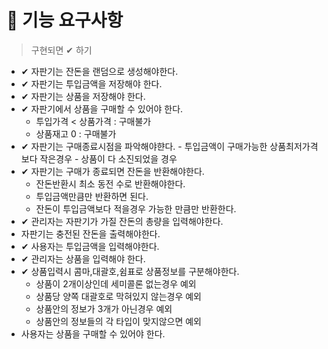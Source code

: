 # 🚀 기능 요구사항

> 구현되면 ✔︎ 하기

- ✔︎ 자판기는 잔돈을 랜덤으로 생성해야한다.
- ✔ 자판기는 투입금액을 저장해야 한다.
- ✔ 자판기는 상품을 저장해야 한다.
- ✔ 자판기에서 상품을 구매할 수 있어야 한다.
    - 투입가격 < 상품가격 : 구매불가
    - 상품재고 0 : 구매불가
- ✔ 자판기는 구매종료시점을 파악해야햔다. - 투입금액이 구매가능한 상품최저가격보다 작은경우 - 상품이 다 소진되었을 경우
- ✔ 자판기는 구매가 종료되면 잔돈을 반환해야한다.
    - 잔돈반환시 최소 동전 수로 반환해야한다.
    - 투입금액만큼만 반환하면 된다.
    - 잔돈이 투입금액보다 적을경우 가능한 만큼만 반환한다.
- ✔ 관리자는 자판기가 가질 잔돈의 총량을 입력해야한다.
- 자판기는 충전된 잔돈을 출력해야한다.
- ✔ 사용자는 투입금액을 입력해야한다.
- ✔ 관리자는 상품을 입력해야 한다.
- ✔ 상품입력시 콤마,대괄호,쉼표로 상품정보를 구분해야한다.
    - 상품이 2개이상인데 세미콜론 없는경우 예외
    - 상품당 양쪽 대괄호로 막혀있지 않는경우 예외
    - 상품안의 정보가 3개가 아닌경우 예외
    - 상품안의 정보들의 각 타입이 맞지않으면 예외
- 사용자는 상품을 구매할 수 있어야 한다.

